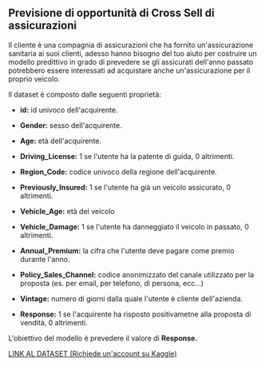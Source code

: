## Previsione di opportunità di Cross Sell di assicurazioni

Il cliente è una compagnia di assicurazioni che ha fornito un'assicurazione sanitaria ai suoi clienti, adesso hanno bisogno del tuo aiuto per costruire un modello predittivo in grado di prevedere se gli assicurati dell'anno passato potrebbero essere interessati ad acquistare anche un'assicurazione per il proprio veicolo.

Il dataset è composto dalle seguenti proprietà:

- **id:** id univoco dell'acquirente.

- **Gender:** sesso dell'acquirente.

- **Age:** età dell'acquirente.

- **Driving_License:** 1 se l'utente ha la patente di guida, 0 altrimenti.

- **Region_Code:** codice univoco della regione dell'acquirente.

- **Previously_Insured:** 1 se l'utente ha già un veicolo assicurato, 0 altrimenti.

- **Vehicle_Age:** età del veicolo

- **Vehicle_Damage:** 1 se l'utente ha danneggiato il veicolo in passato, 0 altrimenti.

- **Annual_Premium:** la cifra che l'utente deve pagare come premio durante l'anno.

- **Policy_Sales_Channel:** codice anonimizzato del canale utilizzato per la proposta (es. per email, per telefono, di persona, ecc...)

- **Vintage:** numero di giorni dalla quale l'utente è cliente dell'azienda.

- **Response:** 1 se l'acquirente ha risposto positivametne alla proposta di vendità, 0 altrimenti.

L'obiettivo del modello è prevedere il valore di **Response.**

[LINK AL DATASET (Richiede un'account su Kaggle)](https://www.kaggle.com/datasets/anmolkumar/health-insurance-cross-sell-prediction)
